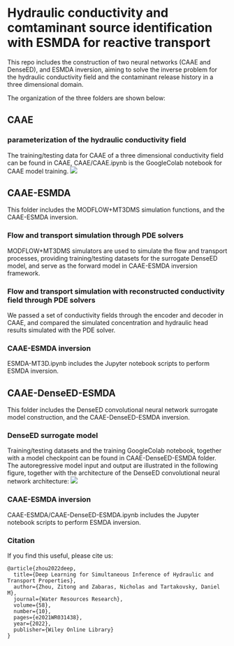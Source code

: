 # Hydraulic conductivity and comtaminant source identification with ESMDA for reactive transport

This repo includes the construction of two neural networks (CAAE and DenseED), and ESMDA inversion, aiming to solve the inverse problem for the hydraulic conductivity field and the contaminant release history in a three dimensional domain. 
 
The organization of the three folders are shown below: 
## CAAE
### parameterization of the hydraulic conductivity field
The training/testing data for CAAE of a three dimensional conductivity field can be found in CAAE, CAAE/CAAE.ipynb is the GoogleColab notebook for CAAE model training.
![](images/CAAE_test.png?raw=true)

## CAAE-ESMDA
This folder includes the MODFLOW+MT3DMS simulation functions, and the CAAE-ESMDA inversion.

### Flow and transport simulation through PDE solvers
MODFLOW+MT3DMS simulators are used to simulate the flow and transport processes, providing training/testing datasets for the surrogate DenseED model, and serve as the forward model in CAAE-ESMDA inversion framework.

### Flow and transport simulation with reconstructed conductivity field through PDE solvers
We passed a set of conductivity fields through the encoder and decoder in CAAE, and compared the simulated concentration and hydraulic head results simulated with the PDE solver.

### CAAE-ESMDA inversion
ESMDA-MT3D.ipynb includes the Jupyter notebook scripts to perform ESMDA inversion.

## CAAE-DenseED-ESMDA
This folder includes the DenseED convolutional neural network surrogate model construction, and the CAAE-DenseED-ESMDA inversion.

### DenseED surrogate model
Training/testing datasets and the training GoogleColab notebook, together with a model checkpoint can be found in CAAE-DenseED-ESMDA folder.
The autoregressive model input and output are illustrated in the following figure, together with the architecture of the DenseED convolutional neural network architecture:
![](images/denseED_arch.png?raw=true)
### CAAE-ESMDA inversion
CAAE-ESMDA/CAAE-DenseED-ESMDA.ipynb includes the Jupyter notebook scripts to perform ESMDA inversion.

### Citation
If you find this useful, please cite us:
```
@article{zhou2022deep,
  title={Deep Learning for Simultaneous Inference of Hydraulic and Transport Properties},
  author={Zhou, Zitong and Zabaras, Nicholas and Tartakovsky, Daniel M},
  journal={Water Resources Research},
  volume={58},
  number={10},
  pages={e2021WR031438},
  year={2022},
  publisher={Wiley Online Library}
}
```


